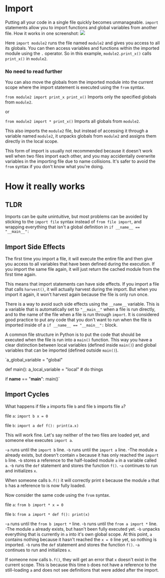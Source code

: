 # Import
Putting all your code in a single file quickly becomes unmanageable. 
`import` statements allow you to import functions and global variables from another file.
How it works in one screenshot:
![](ImportsInOnePicture400)

Here `import module2` runs the file named `module2` and gives you access to all its globals.
You can then access variables and functions within the imported module using the `.` operator.
So in this example, `module2.print_x()` calls `print_x()` in `module2`.

### No need to read further

You can also move the globals from the imported module into the current scope where the import statement is executed using the `from` syntax.

`from module2 import print_x
print_x()`
Imports only the specified globals from `module2`.

or

`from module2 import *
print_x()`
Imports all globals from `module2`.

This also imports the `module2` file, but instead of accessing it through a variable named `module2`, it unpacks globals from `module2` and assigns them directly in the local scope.

This form of import is usually not recommended because it doesn't work well when two files import each other, and you may accidentally overwrite variables in the importing file due to name collisions. It's safer to avoid the `from` syntax if you don't know what you're doing.

# How it really works

## TLDR
Imports can be quite unintuitive, but most problems can be avoided by sticking to the `import file` syntax instead of `from file import`, and wrapping everything that isn't a global definition in
`if __name__ == "__main__":`

## Import Side Effects
The first time you import a file, it will execute the entire file and then give you access to all variables that have been defined during the execution.
If you import the same file again, it will just return the cached module from the first time again.

This means that import statements can have side effects. If you import a file that calls `harvest()`, it will actually harvest during the import. But when you import it again, it won't harvest again because the file is only run once.

There is a way to avoid such side effects using the `__name__` variable. This is a variable that is automatically set to `"__main__"` when a file is run directly, and to the name of the file when a file is run through `import`.
It is considered good practice to put any code that you don't want to run when the file is imported inside of a `if __name__ == "__main__":` block.

A common file structure in Python is to put the code that should be executed when the file is run into a `main()` function. This way you have a clear distinction between local variables (defined inside `main()`) and global variables that can be imported (defined outside `main()`).

`a_global_variable = "global"

def main():
    a_local_variable = "local"
    # do things

if __name__ == "__main__":
    main()`

## Import Cycles
What happens if file `a` imports file `b` and file `b` imports file `a`?

file `a`:
`import b
x = 0`

file `b`:
`import a
def f():
    print(a.x)`

This will work fine. Let's say neither of the two files are loaded yet, and someone else executes `import a`.

-`a` runs until the `import b` line.
-`b` runs until the `import a` line.
-The module `a` already exists, but doesn't contain `x` because it has only reached the `import b` line.
-`b` stores a reference to the half-loaded module `a` in a variable called `a`.
-`b` runs the `def` statement and stores the function `f()`.
-`a` continues to run and initializes `x`.

When someone calls `b.f()` it will correctly print `0` because the module `a` that `b` has a reference to is now fully loaded.

Now consider the same code using the `from` syntax.

file `a`:
`from b import *
x = 0`

file `b`:
`from a import *
def f():
    print(x)`

-`a` runs until the `from b import *` line.
-`b` runs until the `from a import *` line.
-The module `a` already exists, but hasn't been fully executed yet.
-`b` unpacks everything that is currently in `a` into it's own global scope. At this point, `a` contains nothing because it hasn't reached the `x = 0` line yet, so nothing is imported.
-`b` runs the `def` statement and stores the function `f()`.
-`a` continues to run and initializes `x`.

If someone now calls `b.f()`, they will get an error that `x` doesn't exist in the current scope. This is because this time `b` does not have a reference to the still-loading `a` and does not see definitions that were added after the import.